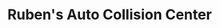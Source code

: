 ---
title: "Ruben's Auto Collision Center"
url: /greeley/rubens-auto-collision-center/
shop: car repair
---